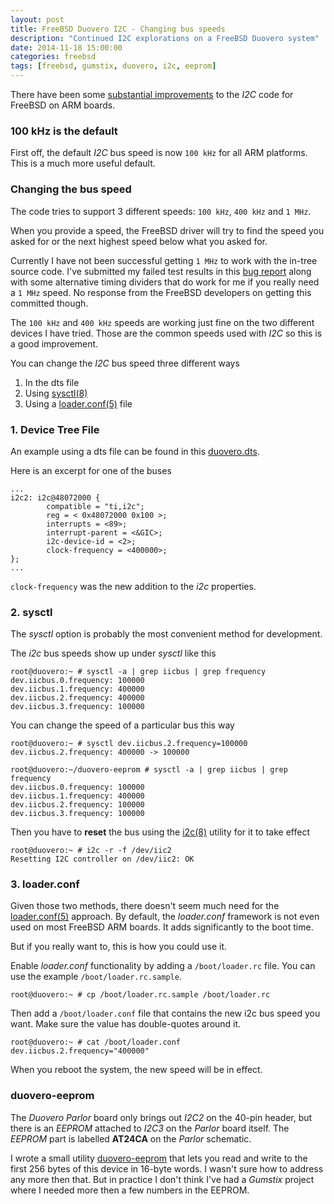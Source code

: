 ```yaml
---
layout: post
title: FreeBSD Duovero I2C - Changing bus speeds
description: "Continued I2C explorations on a FreeBSD Duovero system"
date: 2014-11-18 15:00:00
categories: freebsd
tags: [freebsd, gumstix, duovero, i2c, eeprom]
---
```


There have been some [substantial improvements][commit-274641] to the *I2C* code for FreeBSD on ARM boards.

### 100 kHz is the default

First off, the default *I2C* bus speed is now `100 kHz` for all ARM platforms. This is a much more useful default.


### Changing the bus speed

The code tries to support 3 different speeds: `100 kHz`, `400 kHz` and `1 MHz`.

When you provide a speed, the FreeBSD driver will try to find the speed you asked for or the next highest speed below what you asked for.

Currently I have not been successful getting `1 MHz` to work with the in-tree source code. I've submitted my failed test results in this [bug report][i2c-bug] along with some alternative timing dividers that do work for me if you really need a `1 MHz` speed. No response from the FreeBSD developers on getting this committed though.

The `100 kHz` and `400 kHz` speeds are working just fine on the two different devices I have tried. Those are the common speeds used with *I2C* so this is a good improvement.

You can change the *I2C* bus speed three different ways

1. In the dts file
2. Using [sysctl(8)][sysctl]
3. Using a [loader.conf(5)][loader-conf] file

### 1. Device Tree File
An example using a dts file can be found in this [duovero.dts][duovero-dts]. 

Here is an excerpt for one of the buses

    ...
    i2c2: i2c@48072000 { 
            compatible = "ti,i2c"; 
            reg = <	0x48072000 0x100 >; 
            interrupts = <89>; 
            interrupt-parent = <&GIC>; 
            i2c-device-id = <2>; 
            clock-frequency = <400000>; 
    }; 
    ...

`clock-frequency` was the new addition to the *i2c* properties. 

### 2. sysctl

The *sysctl* option is probably the most convenient method for development.

The *i2c* bus speeds show up under *sysctl* like this

    root@duovero:~ # sysctl -a | grep iicbus | grep frequency
    dev.iicbus.0.frequency: 100000
    dev.iicbus.1.frequency: 400000
    dev.iicbus.2.frequency: 400000
    dev.iicbus.3.frequency: 100000

You can change the speed of a particular bus this way

    root@duovero:~ # sysctl dev.iicbus.2.frequency=100000
    dev.iicbus.2.frequency: 400000 -> 100000

    root@duovero:~/duovero-eeprom # sysctl -a | grep iicbus | grep frequency
    dev.iicbus.0.frequency: 100000
    dev.iicbus.1.frequency: 400000
    dev.iicbus.2.frequency: 100000
    dev.iicbus.3.frequency: 100000

Then you have to **reset** the bus using the [i2c(8)][i2c] utility for it to take effect

    root@duovero:~ # i2c -r -f /dev/iic2
    Resetting I2C controller on /dev/iic2: OK

### 3. loader.conf

Given those two methods, there doesn't seem much need for the [loader.conf(5)][loader-conf] approach. By default, the *loader.conf* framework is not even used on most FreeBSD ARM boards. It adds significantly to the boot time. 

But if you really want to, this is how you could use it.

Enable *loader.conf* functionality by adding a `/boot/loader.rc` file. You can use the example `/boot/loader.rc.sample`.

    root@duovero:~ # cp /boot/loader.rc.sample /boot/loader.rc

Then add a `/boot/loader.conf` file that contains the new i2c bus speed you want. Make sure the value has double-quotes around it.

    root@duovero:~ # cat /boot/loader.conf
    dev.iicbus.2.frequency="400000"

When you reboot the system, the new speed will be in effect.

### duovero-eeprom

The *Duovero Parlor* board only brings out *I2C2* on the 40-pin header, but there is an *EEPROM* attached to *I2C3* on the *Parlor* board itself. The *EEPROM* part is labelled **AT24CA** on the *Parlor* schematic.

I wrote a small utility [duovero-eeprom][duovero-eeprom] that lets you read and write to the first 256 bytes of this device in 16-byte words. I wasn't sure how to address any more then that. But in practice I don't think I've had a *Gumstix* project where I needed more then a few numbers in the EEPROM.


[commit-274641]: https://svnweb.freebsd.org/base?view=revision&revision=274641
[loader-conf]: http://www.freebsd.org/cgi/man.cgi?query=loader.conf&apropos=0&sektion=0&manpath=FreeBSD+11-current&arch=default&format=html
[duovero-dts]: https://github.com/scottellis/duovero-freebsd/blob/master/sys/boot/fdt/dts/arm/duovero.dts
[sysctl]: http://www.freebsd.org/cgi/man.cgi?query=sysctl&apropos=0&sektion=0&manpath=FreeBSD+11-current&arch=default&format=html
[i2c]: http://www.freebsd.org/cgi/man.cgi?query=i2c&apropos=0&sektion=0&manpath=FreeBSD+11-current&arch=default&format=html
[loader]: http://www.freebsd.org/cgi/man.cgi?query=loader&apropos=0&sektion=0&manpath=FreeBSD+11-current&arch=default&format=html
[loader-conf]: http://www.freebsd.org/cgi/man.cgi?query=loader.conf&apropos=0&sektion=0&manpath=FreeBSD+11-current&arch=default&format=html
[duovero-eeprom]: https://github.com/scottellis/duovero-eeprom
[i2c-bug]: http://freebsd.1045724.n5.nabble.com/Bug-195009-New-patch-arm-Use-400-kHz-as-the-default-OMAP4-I2C-bus-speed-td5965161.html